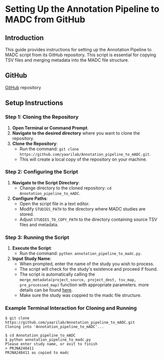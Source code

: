 # Setting Up the Annotation Pipeline to MADC from GitHub

## Introduction
This guide provides instructions for setting up the Annotation Pipeline to MADC script from its GitHub repository. This script is essential for copying TSV files and merging metadata into the MADC file structure.

## GitHub
  [GitHub](https://github.com/yaarilab/Annotation_pipeline_to_mADC) repository

## Setup Instructions

### Step 1: Cloning the Repository
1. **Open Terminal or Command Prompt**.
2. **Navigate to the desired directory** where you want to clone the repository.
3. **Clone the Repository**:
   - Run the command: `git clone https://github.com/yaarilab/Annotation_pipeline_to_mADC.git`.
   - This will create a local copy of the repository on your machine.

### Step 2: Configuring the Script
1. **Navigate to the Script Directory**:
   - Change directory to the cloned repository: `cd Annotation_pipeline_to_mADC`.
2. **Configure Paths**:
   - Open the script file in a text editor.
   - Modify `STUDIES_PATH` to the directory where MADC studies are stored.
   - Adjust `STUDIES_TO_COPY_PATH` to the directory containing source TSV files and metadata.

### Step 3: Running the Script
1. **Execute the Script**:
   - Run the command: `python annotation_pipeline_to_madc.py`.
2. **Input Study Name**:
   - When prompted, enter the name of the study you wish to process.
   - The script will check for the study's existence and proceed if found.
   - The script is automatically calling the `merge_metadata(project_source, project_dest, tsv_map, pre_processed_map)` function with appropriate parameters. more details can be found [here](./documentation/Merging_Metadata/index.md). 
   - Make sure the study was coppied to the madc file structure.

### Example Terminal Interaction for Cloning and Running
```
$ git clone https://github.com/yaarilab/Annotation_pipeline_to_mADC.git
Cloning into 'Annotation_pipeline_to_mADC'...

$ cd Annotation_pipeline_to_mADC
$ python annotation_pipeline_to_madc.py
Please enter study name, or exit to finish
> PRJNA248411
PRJNA248411 as copied to madc
```

